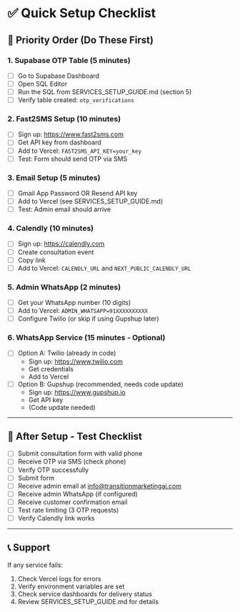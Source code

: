 # ✅ Quick Setup Checklist

## 🎯 Priority Order (Do These First)

### 1. **Supabase OTP Table** (5 minutes)
- [ ] Go to Supabase Dashboard
- [ ] Open SQL Editor
- [ ] Run the SQL from SERVICES_SETUP_GUIDE.md (section 5)
- [ ] Verify table created: `otp_verifications`

### 2. **Fast2SMS Setup** (10 minutes)
- [ ] Sign up: https://www.fast2sms.com
- [ ] Get API key from dashboard
- [ ] Add to Vercel: `FAST2SMS_API_KEY=your_key`
- [ ] Test: Form should send OTP via SMS

### 3. **Email Setup** (5 minutes)
- [ ] Gmail App Password OR Resend API key
- [ ] Add to Vercel (see SERVICES_SETUP_GUIDE.md)
- [ ] Test: Admin email should arrive

### 4. **Calendly** (10 minutes)
- [ ] Sign up: https://calendly.com
- [ ] Create consultation event
- [ ] Copy link
- [ ] Add to Vercel: `CALENDLY_URL` and `NEXT_PUBLIC_CALENDLY_URL`

### 5. **Admin WhatsApp** (2 minutes)
- [ ] Get your WhatsApp number (10 digits)
- [ ] Add to Vercel: `ADMIN_WHATSAPP=91XXXXXXXXXX`
- [ ] Configure Twilio (or skip if using Gupshup later)

### 6. **WhatsApp Service** (15 minutes - Optional)
- [ ] Option A: Twilio (already in code)
  - Sign up: https://www.twilio.com
  - Get credentials
  - Add to Vercel
- [ ] Option B: Gupshup (recommended, needs code update)
  - Sign up: https://www.gupshup.io
  - Get API key
  - (Code update needed)

---

## 🚀 After Setup - Test Checklist

- [ ] Submit consultation form with valid phone
- [ ] Receive OTP via SMS (check phone)
- [ ] Verify OTP successfully
- [ ] Submit form
- [ ] Receive admin email at info@transitionmarketingai.com
- [ ] Receive admin WhatsApp (if configured)
- [ ] Receive customer confirmation email
- [ ] Test rate limiting (3 OTP requests)
- [ ] Verify Calendly link works

---

## 📞 Support

If any service fails:
1. Check Vercel logs for errors
2. Verify environment variables are set
3. Check service dashboards for delivery status
4. Review SERVICES_SETUP_GUIDE.md for details

